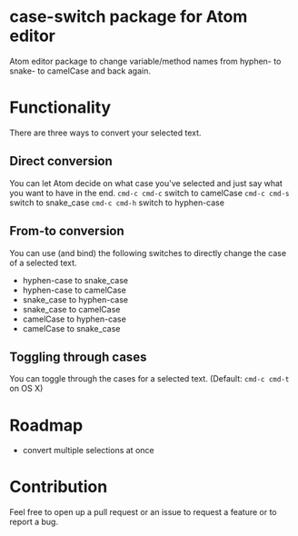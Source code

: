 # case-switch package for Atom editor

Atom editor package to change variable/method names from hyphen- to snake- to camelCase and back again.

# Functionality
There are three ways to convert your selected text.

## Direct conversion
You can let Atom decide on what case you've selected and just say what you want to have in the end.
`cmd-c cmd-c` switch to camelCase
`cmd-c cmd-s` switch to snake_case
`cmd-c cmd-h` switch to hyphen-case

## From-to conversion
You can use (and bind) the following switches to directly change the case of a selected text.
* hyphen-case to snake_case
* hyphen-case to camelCase
* snake_case to hyphen-case
* snake_case to camelCase
* camelCase to hyphen-case
* camelCase to snake_case

## Toggling through cases
You can toggle through the cases for a selected text.
(Default: `cmd-c cmd-t` on OS X)

# Roadmap
* convert multiple selections at once

# Contribution
Feel free to open up a pull request or an issue to request a feature or to report a bug.
